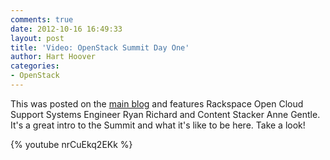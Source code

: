 ```yaml
---
comments: true
date: 2012-10-16 16:49:33
layout: post
title: 'Video: OpenStack Summit Day One'
author: Hart Hoover
categories:
- OpenStack
---
```


This was posted on the [main blog](http://www.rackspace.com/blog/video-openstack-summit-san-diego-day-one/) and features Rackspace Open Cloud Support Systems Engineer Ryan Richard and Content Stacker Anne Gentle. It's a great intro to the Summit and what it's like to be here. Take a look!

<!-- more -->

{% youtube nrCuEkq2EKk %}
